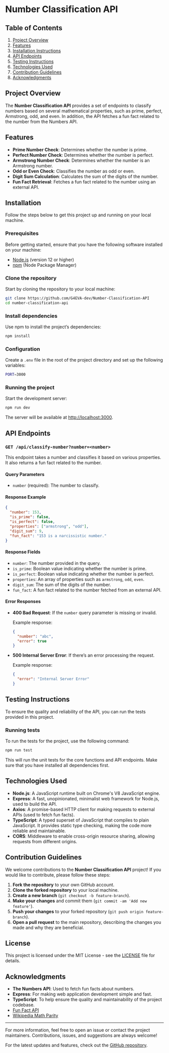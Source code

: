 # Number Classification API

## Table of Contents
1. [Project Overview](#project-overview)
2. [Features](#features)
3. [Installation Instructions](#installation)
4. [API Endpoints](#api-endpoints)
5. [Testing Instructions](#testing-instructions)
6. [Technologies Used](#technologies-used)
7. [Contribution Guidelines](#contribution-guidelines)
8. [Acknowledgments](#acknowledgments)

## Project Overview

The **Number Classification API** provides a set of endpoints to classify numbers based on several mathematical properties, such as prime, perfect, Armstrong, odd, and even. In addition, the API fetches a fun fact related to the number from the Numbers API.

## Features

- **Prime Number Check**: Determines whether the number is prime.
- **Perfect Number Check**: Determines whether the number is perfect.
- **Armstrong Number Check**: Determines whether the number is an Armstrong number.
- **Odd or Even Check**: Classifies the number as odd or even.
- **Digit Sum Calculation**: Calculates the sum of the digits of the number.
- **Fun Fact Retrieval**: Fetches a fun fact related to the number using an external API.

## Installation

Follow the steps below to get this project up and running on your local machine.

### Prerequisites

Before getting started, ensure that you have the following software installed on your machine:

- [Node.js](https://nodejs.org/en/) (version 12 or higher)
- [npm](https://www.npmjs.com/) (Node Package Manager)

### Clone the repository

Start by cloning the repository to your local machine:

```bash
git clone https://github.com/G4EVA-dev/Number-Classification-API
cd number-classification-api
```


### Install dependencies

Use npm to install the project’s dependencies:

```bash
npm install
```

### Configuration

Create a `.env` file in the root of the project directory and set up the following variables:

```bash
PORT=3000
```

### Running the project

Start the development server:

```bash
npm run dev
```

The server will be available at [http://localhost:3000](http://localhost:3000).

## API Endpoints

### `GET /api/classify-number?number=<number>`

This endpoint takes a number and classifies it based on various properties. It also returns a fun fact related to the number.

#### Query Parameters

- `number` (required): The number to classify.

#### Response Example

```json
{
  "number": 153,
  "is_prime": false,
  "is_perfect": false,
  "properties": ["armstrong", "odd"],
  "digit_sum": 9,
  "fun_fact": "153 is a narcissistic number."
}
```

#### Response Fields

- `number`: The number provided in the query.
- `is_prime`: Boolean value indicating whether the number is prime.
- `is_perfect`: Boolean value indicating whether the number is perfect.
- `properties`: An array of properties such as `armstrong`, `odd`, `even`.
- `digit_sum`: The sum of the digits of the number.
- `fun_fact`: A fun fact related to the number fetched from an external API.

#### Error Responses

- **400 Bad Request**: If the `number` query parameter is missing or invalid.
  
  Example response:
  ```json
  {
    "number": "abc",
    "error": true
  }
  ```

- **500 Internal Server Error**: If there’s an error processing the request.

  Example response:
  ```json
  {
    "error": "Internal Server Error"
  }
  ```

## Testing Instructions

To ensure the quality and reliability of the API, you can run the tests provided in this project.

### Running tests

To run the tests for the project, use the following command:

```bash
npm run test
```

This will run the unit tests for the core functions and API endpoints. Make sure that you have installed all dependencies first.

## Technologies Used

- **Node.js**: A JavaScript runtime built on Chrome's V8 JavaScript engine.
- **Express**: A fast, unopinionated, minimalist web framework for Node.js, used to build the API.
- **Axios**: A promise-based HTTP client for making requests to external APIs (used to fetch fun facts).
- **TypeScript**: A typed superset of JavaScript that compiles to plain JavaScript. It provides static type checking, making the code more reliable and maintainable.
- **CORS**: Middleware to enable cross-origin resource sharing, allowing requests from different origins.

## Contribution Guidelines

We welcome contributions to the **Number Classification API** project! If you would like to contribute, please follow these steps:

1. **Fork the repository** to your own GitHub account.
2. **Clone the forked repository** to your local machine.
3. **Create a new branch** (`git checkout -b feature-branch`).
4. **Make your changes** and commit them (`git commit -am 'Add new feature'`).
5. **Push your changes** to your forked repository (`git push origin feature-branch`).
6. **Open a pull request** to the main repository, describing the changes you made and why they are beneficial.

## License

This project is licensed under the MIT License - see the [LICENSE](LICENSE) file for details.

## Acknowledgments

- **The Numbers API**: Used to fetch fun facts about numbers.
- **Express**: For making web application development simple and fast.
- **TypeScript**: To help ensure the quality and maintainability of the project codebase.
- [Fun Fact API](http://numbersapi.com/#42)   
- [Wikipedia Math Parity](https://en.wikipedia.org/wiki/Parity_(mathematics))   

---

For more information, feel free to open an issue or contact the project maintainers. Contributions, issues, and suggestions are always welcome!

For the latest updates and features, check out the [GitHub repository](https://github.com/G4EVA-dev/Number-Classification-API).
